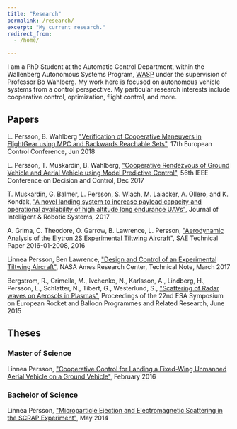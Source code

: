 ```yaml
---
title: "Research"
permalink: /research/
excerpt: "My current research."
redirect_from:
  - /home/

---
```

I am a PhD Student at the Automatic Control Department, within the Wallenberg Autonomous Systems Program, [WASP](http://wasp-sweden.org/) under the supervision of Professor Bo Wahlberg. 
My work here is focused on autonomous vehicle systems from a control perspective. My particular research interests include cooperative control, optimization, flight control, and more. 


## Papers
L. Persson, B. Wahlberg ["Verification of Cooperative Maneuvers in FlightGear
using MPC and Backwards Reachable Sets"](), 17th European Control Conference, Jun 2018

L. Persson, T. Muskardin, B. Wahlberg, ["Cooperative Rendezvous of Ground Vehicle and Aerial Vehicle using Model Predictive Control"](http://ieeexplore.ieee.org/document/8264069/), 56th IEEE Conference on Decision and Control, Dec 2017

T. Muskardin, G. Balmer, L. Persson, S. Wlach, M. Laiacker,
A. Ollero, and K. Kondak, ["A novel landing system to increase payload capacity and operational availability of high altitude long endurance UAVs"](http://rdcu.be/vQGX), Journal of Intelligent & Robotic Systems, 2017

A. Grima, C. Theodore, O. Garrow, B. Lawrence, L. Persson, ["Aerodynamic Analysis of the Elytron 2S Experimental Tiltwing Aircraft"](http://papers.sae.org/2016-01-2008/), SAE Technical Paper 2016-01-2008, 2016

Linnea Persson, Ben Lawrence, ["Design and Control of an Experimental  
Tiltwing Aircraft"](https://rotorcraft.arc.nasa.gov/Publications/files/Persson%20CR-2017-219456_Final.pdf), NASA Ames Research Center, Technical Note, March 2017

Bergstrom, R., Crimella, M., Ivchenko, N., Karlsson, A., Lindberg, H., Persson, L., Schlatter, N., Tibert, G., Westerlund, S., ["Scattering of Radar waves on Aerosols in Plasmas"](http://adsabs.harvard.edu/abs/2015ESASP.730...87B), Proceedings of the 22nd ESA Symposium on European Rocket and Balloon Programmes and Related Research, June 2015


## Theses

### Master of Science
Linnea Persson, ["Cooperative Control for Landing a Fixed-Wing Unmanned Aerial Vehicle on a Ground Vehicle"](http://kth.diva-portal.org/smash/get/diva2:930987/FULLTEXT01.pdf), February 2016

### Bachelor of Science
Linnea Persson, ["Microparticle Ejection and Electromagnetic Scattering in the SCRAP Experiment"](http://kth.diva-portal.org/smash/get/diva2:753859/FULLTEXT01.pdf), May 2014
